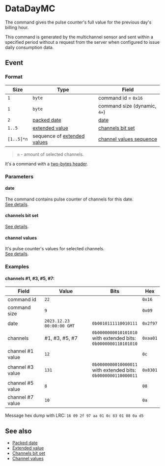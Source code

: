 # DataDayMC

The command gives the pulse counter's full value for the previous day's billing hour.

This command is generated by the multichannel sensor and sent within a specified period without a request from the server when configured to issue daily consumption data.


## Event

### Format

| Size       | Type                                                         | Field                                      |
| ---------- | ------------------------------------------------------------ | ------------------------------------------ |
| `1`        | `byte`                                                       | command id = `0x16`                        |
| `1`        | `byte`                                                       | command size (dynamic, `4+`)               |
| `2`        | [packed date](../../types.md#packed-date)                    | [date](#date)                              |
| `1..5`     | [extended value](../../types.md#extended-value)              | [channels bit set](#channels-bit-set)      |
| `[1..5]*n` | sequence of [extended values](../../types.md#extended-value) | [channel values sequence](#channel-values) |

> `n` - amount of selected channels.

It's a command with a [two-bytes header](../message.md#command-with-a-two-bytes-header).

### Parameters

#### **date**

The command contains pulse counter of channels for this date.
<br>
[See details](../../types.md#packed-date).

#### **channels bit set**

[See details](../../types.md#channels-bit-set).

#### **channel values**

It's pulse counter's values for selected channels.
<br>
[See details](../../types.md#channel-values).

### Examples

#### channels #1, #3, #5, #7:

| Field            | Value                     | Bits                                                                    | Hex      |
| ---------------- | ------------------------- | ----------------------------------------------------------------------- | -------- |
| command id       | `22`                      |                                                                         | `0x16`   |
| command size     | `9`                       |                                                                         | `0x09`   |
| date             | `2023.12.23 00:00:00 GMT` | `0b0010111110010111`                                                    | `0x2f97` |
| channels         | #1, #3, #5, #7            | `0b0000000010101010` <br> with extended bits: <br> `0b0000000110101010` | `0xaa01` |
| channel #1 value | `12`                      |                                                                         | `0c`     |
| channel #3 value | `131`                     | `0b0000000010000011` <br> with extended bits: <br> `0b0000000110000011` | `0x8301` |
| channel #5 value | `8`                       |                                                                         | `08`     |
| channel #7 value | `10`                      |                                                                         | `0a`     |

Message hex dump with LRC: `16 09 2f 97 aa 01 0c 83 01 08 0a d5`


## See also

* [Packed date](../../types.md#packed-date)
* [Extended value](../../types.md#extended-value)
* [Channels bit set](../../types.md#channels-bit-set)
* [Channel values](../../types.md#channel-values)
